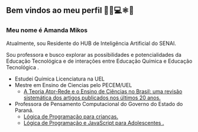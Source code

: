 ## Bem vindos ao meu perfil 👩‍🔬💻⚛️📖

### Meu nome é Amanda Mikos 
Atualmente,  sou Residente do HUB de Inteligência Artificial do SENAI. 

Sou professora e busco explorar as possibilidades e potencialidades da Educação Tecnológica e de interações entre Educação Química e Educação Tecnológica . 

- Estudei Química Licenciatura na UEL
- Mestre em Ensino de Ciencias pelo PECEM/UEL
    - [A Teoria Ator-Rede e o Ensino de Ciências no Brasil: uma revisão sistemática dos artigos publicados nos últimos 20 anos.](https://abrir.link/nYWOU)
- Professora de Pensamento Computacional do Governo do Estado do Paraná.
    - [Lógica de Programação para crianças.](https://scratch.mit.edu/users/Alucile/)
    - [Lógica de Programação e JavaScript para Adolescentes .](https://editor.p5js.org/amanda.dangui/sketches)
           

    
